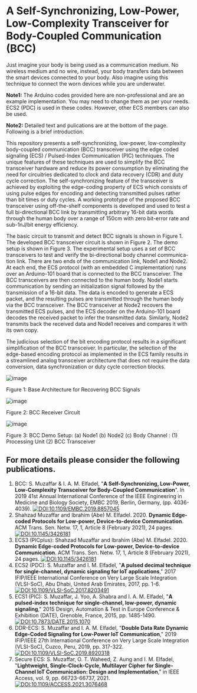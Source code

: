 # A Self-Synchronizing, Low-Power, Low-Complexity Transceiver for Body-Coupled Communication (BCC)
Just imagine your body is being used as a communication medium. No wireless medium and no wire, instead, your body transfers data between the smart devices connected to your body. Also imagine using this technique to connect the worn devices while you are underwater.

**Note1:** The Arduino codes provided here are non-professional and are an example implementation. You may need to change them as per your needs. ECS2 (PDC) is used in these codes. However, other ECS members can also be used.

**Note2:** Detailed text and pulications are at the bottom of the page. Following is a brief introduction.

This repository presents a self-synchronizing, low-power, low-complexity body-coupled communication (BCC)
transceiver using the edge coded signaling (ECS) / Pulsed-Index Communication (PIC) techniques. The unique 
features of these techniques are used to simplify the BCC transceiver hardware and reduce its power 
consumption by eliminating the need for circuitries dedicated to clock and data recovery (CDR) and
duty cycle correction. The self-synchronizing feature of the transceiver is achieved by exploiting the 
edge-coding property of ECS which consists of using pulse edges for encoding and detecting transmitted 
pulses rather than bit times or duty cycles. A working prototype of the proposed BCC transceiver
using off-the-shelf components is developed and used to test a full bi-directional BCC link by transmitting
arbitrary 16-bit data words through the human body over a range of 150cm with zero bit-error rate and 
sub-1nJ/bit energy efficiency.

The basic circuit to transmit and detect BCC signals is shown in Figure 1. The developed BCC transceiver 
circuit is shown in Figure 2. The demo setup is shown in Figure 3.
The experimental setup uses a set of BCC transceivers to test and verify the bi-directional body channel communica-
tion link. There are two ends of the communication link, Node1 and Node2. At each end, the
ECS protocol (with an embedded C implementation) runs over an Arduino-101 board that is connected to the BCC
transceiver. The BCC transceivers are then connected to the human body. Node1 starts communication by sending an
initialization signal followed by the transmission of a 16-bit data. The data is encoded to generate a ECS packet, 
and the resulting pulses are transmitted through the human body via the BCC transceiver. The BCC transceiver at Node2
recovers the transmitted ECS pulses, and the ECS decoder on the Arduino-101 board decodes the received packet to
infer the transmitted data. Similarly, Node2 transmits back the received data and Node1 receives and compares it with
its own copy.

The judicious selection of the bit encoding protocol results in a significant simplification of the BCC 
transceiver. In particular, the selection of the edge-based encoding protocol as implemented in the ECS family 
results in a streamlined analog transceiver architecture that does not require the data conversion, data 
synchronization or duty cycle correction blocks.

![image](https://github.com/user-attachments/assets/86ce88d2-ea1c-45a0-add4-4ca1e31ecf58)

Figure 1: Base Architecture for Recovering BCC Signals


![image](https://github.com/user-attachments/assets/0e14e81c-b368-4fbb-a5e5-e166137244b6)

Figure 2: BCC Receiver Circuit

![image](https://github.com/user-attachments/assets/bb4cc890-44e3-423a-a085-2e25ee9d5b5a)

Figure 3: BCC Demo Setup: (a) Node1 (b) Node2 (c) Body Channel : (1) Processing Unit (2) BCC Transceiver

## For more details please consider the following publications.

1. BCC: S. Muzaffar & I. A. M. Elfadel, "**A Self-Synchronizing, Low-Power, Low-Complexity Transceiver for
   Body-Coupled Communication**". In 2019 41st Annual International Conference of the IEEE Engineering in Medicine and
   Biology Society, EMBC 2019, Berlin, Germany, (pp. 4036-4039). [![DOI:10.1109/EMBC.2019.8857045](https://zenodo.org/badge/DOI/10.1109/EMBC.2019.8857045.svg)](https://doi.org/10.1109/EMBC.2019.8857045) 
4. Shahzad Muzaffar and Ibrahim (Abe) M. Elfadel. 2020. **Dynamic Edge-coded Protocols for Low-power,
   Device-to-device Communication**. ACM Trans. Sen. Netw. 17, 1, Article 8 (February 2021), 24 pages.
   [![DOI:10.1145/3426181](https://zenodo.org/badge/DOI/10.1145/3426181.svg)](https://doi.org/10.1145/3426181)
1. ECS3 (PICplus): Shahzad Muzaffar and Ibrahim (Abe) M. Elfadel. 2020. **Dynamic Edge-coded Protocols for Low-power,
   Device-to-device Communication**. ACM Trans. Sen. Netw. 17, 1, Article 8 (February 2021), 24 pages.
   [![DOI:10.1145/3426181](https://zenodo.org/badge/DOI/10.1145/3426181.svg)](https://doi.org/10.1145/3426181)
2. ECS2 (PDC): S. Muzaffar and I. M. Elfadel, "**A pulsed decimal technique for single-channel, dynamic signaling for
   IoT applications**," 2017 IFIP/IEEE International Conference on Very Large Scale Integration (VLSI-SoC), Abu Dhabi,
   United Arab Emirates, 2017, pp. 1-6.[![DOI:10.1109/VLSI-SoC.2017.8203491](https://zenodo.org/badge/DOI/10.1109/VLSI-SoC.2017.8203491.svg)](https://ieeexplore.ieee.org/document/8203491)
4. ECS1 (PIC): S. Muzaffar, J. Yoo, A. Shabra and I. A. M. Elfadel, "**A pulsed-index technique for single-channel,
   low-power, dynamic signaling**," 2015 Design, Automation & Test in Europe Conference & Exhibition (DATE), Grenoble,
   France, 2015, pp. 1485-1490. [![DOI:10.7873/DATE.2015.1070](https://zenodo.org/badge/DOI/10.7873/DATE.2015.1070.svg)](https://ieeexplore.ieee.org/document/7092624)
5. DDR-ECS: S. Muzaffar and I. A. M. Elfadel, "**Double Data Rate Dynamic Edge-Coded Signaling for Low-Power IoT
   Communication**," 2019 IFIP/IEEE 27th International Conference on Very Large Scale Integration (VLSI-SoC),
   Cuzco, Peru, 2019, pp. 317-322. [![DOI:10.1109/VLSI-SoC.2019.8920318](https://zenodo.org/badge/DOI/10.1109/VLSI-SoC.2019.8920318.svg)](https://ieeexplore.ieee.org/document/8920318)
6. Secure ECS: S. Muzaffar, O. T. Waheed, Z. Aung and I. M. Elfadel, "**Lightweight, Single-Clock-Cycle, Multilayer
   Cipher for Single-Channel IoT Communication: Design and Implementation**," in IEEE Access, vol. 9, pp. 66723-66737,
   2021. [![DOI:10.1109/ACCESS.2021.3076468](https://zenodo.org/badge/DOI/10.1109/ACCESS.2021.3076468.svg)](https://ieeexplore.ieee.org/document/9419040)
